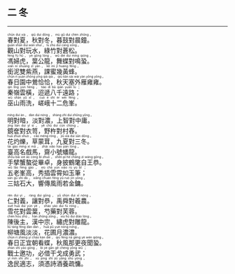 ## 二 冬
---
<div>

<p>
<ruby><rb> 春對夏，秋對冬，暮鼓對晨鐘。 </rb> <rt>chūn  duì  xià ， qiū  duì  dōng ， mù  gǔ  duì  chén  zhōng 。</rt></ruby><BR>
<ruby><rb> 觀山對玩水，綠竹對蒼松。 </rb> <rt>guān  shān  duì  wán  shuǐ ， lǜ  zhú  duì  cāng  sōng 。</rt></ruby><BR>
<ruby><rb> 馮婦虎，葉公龍，舞蝶對鳴蛩。 </rb> <rt>féng  fù  hǔ ， yè  gōng  lóng ， wǔ  dié  duì  míng  qióng 。</rt></ruby><BR>
<ruby><rb> 銜泥雙紫燕，課蜜幾黃蜂。 </rb> <rt>xián  ní  shuāng  zǐ  yàn ， kè  mì  jǐ  huáng  fēng 。</rt></ruby><BR>
<ruby><rb> 春日園中鶯恰恰，秋天塞外雁雍雍。 </rb> <rt>chūn  rì  yuán  zhōng  yīng  qià  qià ， qiū  tiān  sài  wài  yàn  yōng  yōng 。</rt></ruby><BR>
<ruby><rb> 秦嶺雲橫，迢遞八千遠路； </rb> <rt>qín  lǐng  yún  héng ， tiáo  dì  bā  qiān  yuǎn  lù ；</rt></ruby><BR>
<ruby><rb> 巫山雨洗，嵯峨十二危峯。 </rb> <rt>wū  shān  yǔ  xǐ ， cuó  é  shí  èr  wēi  fēng 。</rt></ruby><BR></P>

<p>
<ruby><rb> 明對暗，淡對濃，上智對中庸。 </rb> <rt>míng  duì  àn ， dàn  duì  nóng ， shàng  zhì  duì  zhōng  yōng 。</rt></ruby><BR>
<ruby><rb> 鏡奩對衣笥，野杵對村舂。 </rb> <rt>jìng  lián  duì  yī  sì ， yě  chǔ  duì  cūn  chōng 。</rt></ruby><BR>
<ruby><rb> 花灼爍，草蒙茸，九夏對三冬。 </rb> <rt>huā  zhuó  shuò ， cǎo  méng  róng ， jiǔ  xià  duì  sān  dōng 。</rt></ruby><BR>
<ruby><rb> 臺高名戲馬，齋小號蟠龍。 </rb> <rt>tái  gāo  míng  xì  mǎ ， zhāi  xiǎo  hào  pán  lóng 。</rt></ruby><BR>
<ruby><rb> 手擘蟹螯從畢卓，身披鶴氅自王恭。 </rb> <rt>shǒu  bāi  xiè  áo  cóng  bì  zhuō ， shēn  pī  hè  chǎng  zì  wáng  gōng 。</rt></ruby><BR>
<ruby><rb> 五老峯高，秀插雲霄如玉筆； </rb> <rt>wǔ  lǎo  fēng  gāo ， xiù  chā  yún  xiāo  rú  yù  bǐ ；</rt></ruby><BR>
<ruby><rb> 三姑石大，響傳風雨若金鏞。 </rb> <rt>sān  gū  shí  dà ， xiǎng  chuán  fēng  yǔ  ruò  jīn  yōng 。</rt></ruby><BR></P>

<p>
<ruby><rb> 仁對義，讓對恭，禹舜對羲農。 </rb> <rt>rén  duì  yì ， ràng  duì  gōng ， yǔ  shùn  duì  xī  nóng 。</rt></ruby><BR>
<ruby><rb> 雪花對雲葉，芍藥對芙蓉。 </rb> <rt>xuě  huā  duì  yún  yè ， sháo  yào  duì  fú  róng 。</rt></ruby><BR>
<ruby><rb> 陳後主，漢中宗，繡虎對雕龍。 </rb> <rt>chén  hòu  zhǔ ， hàn  zhōng  zōng ， xiù  hǔ  duì  diāo  lóng 。</rt></ruby><BR>
<ruby><rb> 柳塘風淡淡，花圃月濃濃。 </rb> <rt>liǔ  táng  fēng  dàn  dàn ， huā  pǔ  yuè  nóng  nóng 。</rt></ruby><BR>
<ruby><rb> 春日正宜朝看蝶，秋風那更夜聞蛩。 </rb> <rt>chūn  rì  zhèng  yí  cháo  kàn  dié ， qiū  fēng  nà  gèng  yè  wén  qióng 。</rt></ruby><BR>
<ruby><rb> 戰士邀功，必借干戈成勇武； </rb> <rt>zhàn  shì  yāo  gōng ， bì  jiè  gān  gē  chéng  yǒng  wǔ ；</rt></ruby><BR>
<ruby><rb> 逸民適志，須憑詩酒養疏慵。 </rb> <rt>yì  mín  shì  zhì ， xū  píng  shī  jiǔ  yǎng  shū  yōng 。</rt></ruby><BR></P>

</div>
